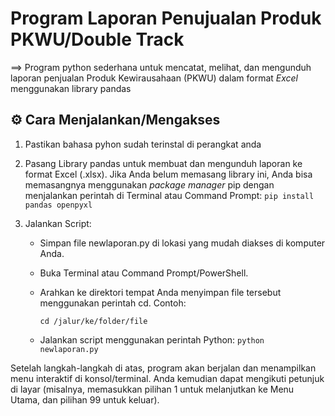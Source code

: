 # Program Laporan Penujualan Produk PKWU/Double Track
==> Program python sederhana untuk mencatat, melihat, dan mengunduh laporan penjualan Produk Kewirausahaan (PKWU) dalam format *Excel* menggunakan library pandas
## ⚙️ Cara Menjalankan/Mengakses
1. Pastikan bahasa pyhon sudah terinstal di perangkat anda
2. Pasang Library pandas untuk membuat dan mengunduh laporan ke format Excel (.xlsx). Jika Anda belum memasang library ini, Anda bisa memasangnya menggunakan *package manager* pip dengan menjalankan perintah di Terminal atau Command Prompt:
   `pip install pandas openpyxl`

4.  Jalankan Script:
      * Simpan file newlaporan.py di lokasi yang mudah diakses di komputer Anda.
      * Buka Terminal atau Command Prompt/PowerShell.
      * Arahkan ke direktori tempat Anda menyimpan file tersebut menggunakan perintah cd.
        Contoh:

         `cd /jalur/ke/folder/file`
        
      * Jalankan script menggunakan perintah Python:
        `python newlaporan.py`

Setelah langkah-langkah di atas, program akan berjalan dan menampilkan menu interaktif di konsol/terminal. Anda kemudian dapat mengikuti petunjuk di layar (misalnya, memasukkan pilihan 1 untuk melanjutkan ke Menu Utama, dan pilihan 99 untuk keluar).
